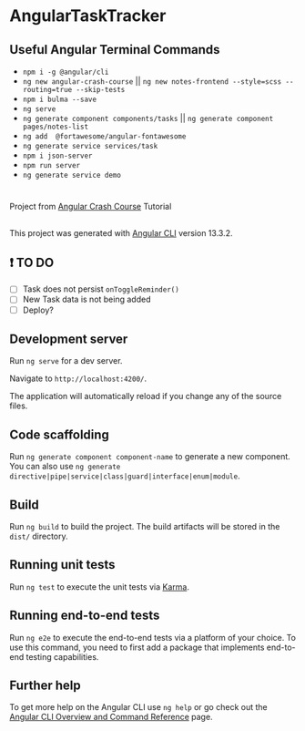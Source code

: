 # AngularTaskTracker

## Useful Angular Terminal Commands
- `npm i -g @angular/cli`
- `ng new angular-crash-course` || `ng new notes-frontend --style=scss --routing=true --skip-tests`
- `npm i bulma --save`
- `ng serve`
- `ng generate component components/tasks` || `ng generate component pages/notes-list`
- `ng add  @fortawesome/angular-fontawesome`
- `ng generate service services/task`
- `npm i json-server`
- `npm run server`
- `ng generate service demo`

#
Project from [Angular Crash Course](https://youtu.be/3dHNOWTI7H8) Tutorial

<!-- [Live Version](https://exquisite-moonbeam-63ba80.netlify.app/) -->

##

This project was generated with [Angular CLI](https://github.com/angular/angular-cli) version 13.3.2.

## ❗ TO DO
- [ ] Task does not persist `onToggleReminder()`
- [ ] New Task data is not being added
- [ ] Deploy?

## Development server

Run `ng serve` for a dev server. 

Navigate to `http://localhost:4200/`. 

The application will automatically reload if you change any of the source files.

## Code scaffolding

Run `ng generate component component-name` to generate a new component. You can also use `ng generate directive|pipe|service|class|guard|interface|enum|module`.

## Build

Run `ng build` to build the project. The build artifacts will be stored in the `dist/` directory.

## Running unit tests

Run `ng test` to execute the unit tests via [Karma](https://karma-runner.github.io).

## Running end-to-end tests

Run `ng e2e` to execute the end-to-end tests via a platform of your choice. To use this command, you need to first add a package that implements end-to-end testing capabilities.

## Further help

To get more help on the Angular CLI use `ng help` or go check out the [Angular CLI Overview and Command Reference](https://angular.io/cli) page.



